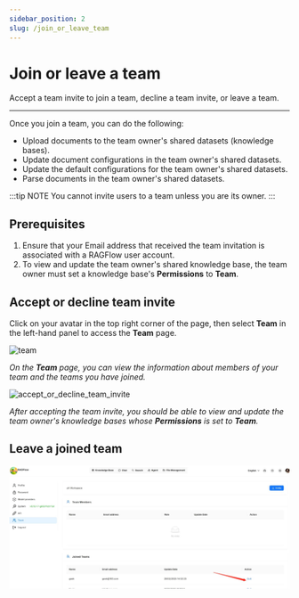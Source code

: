 ```yaml
---
sidebar_position: 2
slug: /join_or_leave_team
---
```


# Join or leave a team

Accept a team invite to join a team, decline a team invite, or leave a team.

---

Once you join a team, you can do the following:

- Upload documents to the team owner's shared datasets (knowledge bases).
- Update document configurations in the team owner's shared datasets.
- Update the default configurations for the team owner's shared datasets.
- Parse documents in the team owner's shared datasets.

:::tip NOTE
You cannot invite users to a team unless you are its owner.
:::

## Prerequisites

1. Ensure that your Email address that received the team invitation is associated with a RAGFlow user account.
2. To view and update the team owner's shared knowledge base, the team owner must set a knowledge base's **Permissions** to **Team**.

## Accept or decline team invite

Click on your avatar in the top right corner of the page, then select **Team** in the left-hand panel to access the **Team** page.

![team](https://github.com/user-attachments/assets/0eac2503-26bc-4568-b3f2-bcd84069a07a)

_On the **Team** page, you can view the information about members of your team and the teams you have joined._

![accept_or_decline_team_invite](https://github.com/user-attachments/assets/6a2cb61f-03d5-4423-9ed1-71df97ff4114)

_After accepting the team invite, you should be able to view and update the team owner's knowledge bases whose **Permissions** is set to **Team**._

## Leave a joined team

![leave_team](https://raw.githubusercontent.com/infiniflow/ragflow-docs/main/images/quit.jpg)